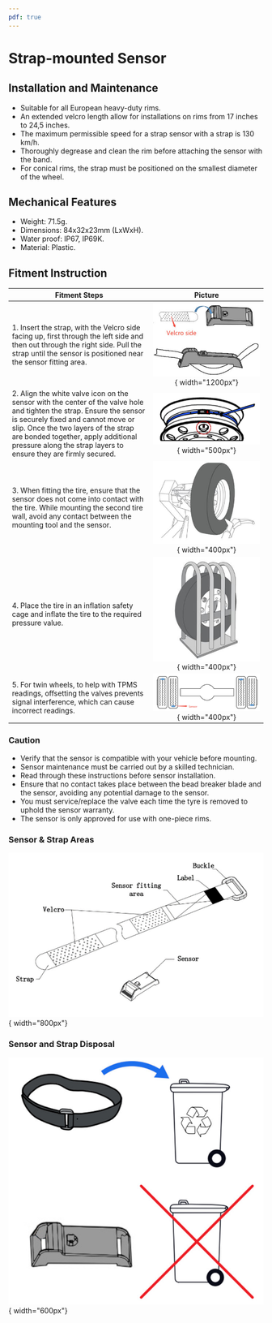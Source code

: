 ```yaml
---
pdf: true
---
```


# Strap-mounted Sensor

## Installation and Maintenance

- Suitable for all European heavy-duty rims.
- An extended velcro length allow for installations on rims from 17 inches to 24,5 inches.
- The maximum permissible speed for a strap sensor with a strap is 130 km/h.
- Thoroughly degrease and clean the rim before attaching the sensor with the band.
- For conical rims, the strap must be positioned on the smallest diameter of the wheel.

## Mechanical Features

- Weight: 71.5g.
- Dimensions: 84x32x23mm (LxWxH).
- Water proof: IP67, IP69K.
- Material: Plastic.

## Fitment Instruction

|**Fitment Steps** | **Picture**                        |
|----------------|:--------:|
| 1. Insert the strap, with the Velcro side facing up, first through the left side and then out through the right side. Pull the strap until the sensor is positioned near the sensor fitting area.| ![Step 1](images/strap_sensor_velcro.jpg){ width="1200px"}  |
| 2. Align the white valve icon on the sensor with the center of the valve hole and tighten the strap. Ensure the sensor is securely fixed and cannot move or slip. Once the two layers of the strap are bonded together, apply additional pressure along the strap layers to ensure they are firmly secured.| ![Step 2](images/strap_sensor_mounting.jpg){ width="500px"} |
| 3. When fitting the tire, ensure that the sensor does not come into contact with the tire. While mounting the second tire wall, avoid any contact between the mounting tool and the sensor.| ![Step 3](images/valve_mounted_instruction_step3.JPG){ width="400px"} |
| 4. Place the tire in an inflation safety cage and inflate the tire to the required pressure value.| ![Step 4](images/valve_mounted_instruction_step4.JPG){ width="400px"}|
| 5. For twin wheels, to help with TPMS readings, offsetting the valves prevents signal interference, which can cause incorrect readings. |![Step 5](images/strap_sensor_twin_tires.jpg){ width="400px"} |

### Caution

- Verify that the sensor is compatible with your vehicle before mounting.
- Sensor maintenance must be carried out by a skilled technician.
- Read through these instructions before sensor installation.
- Ensure that no contact takes place between the bead breaker blade and the sensor, avoiding any potential damage to the sensor.
- You must service/replace the valve each time the tyre is removed to uphold the sensor warranty.
- The sensor is only approved for use with one-piece rims.

### Sensor & Strap Areas

![Strap-mounted Sensor](images/strap_mounted_sensor.jpg){ width="800px"}



### Sensor and Strap Disposal

![Disposal](images/strap_sensor_recycling.jpg){ width="600px"}


